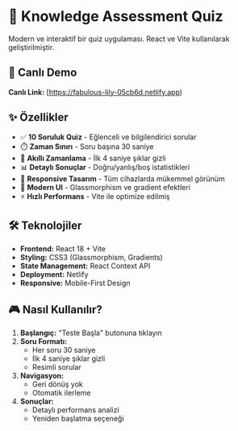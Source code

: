 # 🧠 Knowledge Assessment Quiz

Modern ve interaktif bir quiz uygulaması. React ve Vite kullanılarak geliştirilmiştir.

## 🚀 Canlı Demo


**Canlı Link:** [https://fabulous-lily-05cb6d.netlify.app)

## ✨ Özellikler

- ✅ **10 Soruluk Quiz** - Eğlenceli ve bilgilendirici sorular
- ⏱️ **Zaman Sınırı** - Soru başına 30 saniye
- 🎯 **Akıllı Zamanlama** - İlk 4 saniye şıklar gizli
- 📊 **Detaylı Sonuçlar** - Doğru/yanlış/boş istatistikleri
- 📱 **Responsive Tasarım** - Tüm cihazlarda mükemmel görünüm
- 🎨 **Modern UI** - Glassmorphism ve gradient efektleri
- ⚡ **Hızlı Performans** - Vite ile optimize edilmiş

## 🛠️ Teknolojiler

- **Frontend:** React 18 + Vite
- **Styling:** CSS3 (Glassmorphism, Gradients)
- **State Management:** React Context API
- **Deployment:** Netlify
- **Responsive:** Mobile-First Design

## 🎮 Nasıl Kullanılır?

1. **Başlangıç:** "Teste Başla" butonuna tıklayın
2. **Soru Formatı:** 
   - Her soru 30 saniye
   - İlk 4 saniye şıklar gizli
   - Resimli sorular
3. **Navigasyon:**
   - Geri dönüş yok
   - Otomatik ilerleme
4. **Sonuçlar:**
   - Detaylı performans analizi
   - Yeniden başlatma seçeneği


